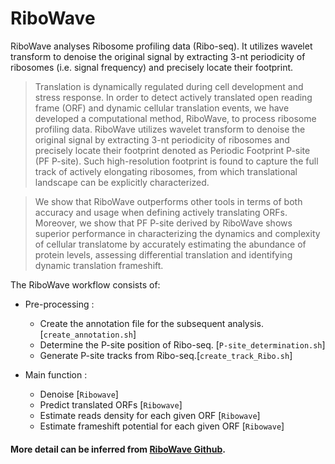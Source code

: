 # RiboWave 

RiboWave analyses Ribosome profiling data (Ribo-seq). It utilizes wavelet transform to denoise the original signal by extracting 3-nt periodicity of ribosomes (i.e. signal frequency) and precisely locate their footprint. 

>Translation is dynamically regulated during cell development and stress response. In order to detect actively translated open reading frame (ORF) and dynamic cellular translation events, we have developed a computational method, RiboWave, to process ribosome profiling data. RiboWave utilizes wavelet transform to denoise the original signal by extracting 3-nt periodicity of ribosomes and precisely locate their footprint denoted as Periodic Footprint P-site (PF P-site). Such high-resolution footprint is found to capture the full track of actively elongating ribosomes, from which translational landscape can be explicitly characterized. 

>We show that RiboWave outperforms other tools in terms of both accuracy and usage when defining actively translating ORFs. Moreover, we show that PF P-site derived by RiboWave shows superior performance in characterizing the dynamics and complexity of cellular translatome by accurately estimating the abundance of protein levels, assessing differential translation and identifying dynamic translation frameshift. 



The RiboWave workflow consists of:


- Pre-processing :
  - Create the annotation file for the subsequent analysis. [`create_annotation.sh`]
  - Determine the P-site position of Ribo-seq. [`P-site_determination.sh`]
  - Generate P-site tracks from Ribo-seq.[`create_track_Ribo.sh`]

- Main function :
  - Denoise [`Ribowave`]
  - Predict translated ORFs [`Ribowave`]
  - Estimate reads density for each given ORF [`Ribowave`]
  - Estimate frameshift potential for each given ORF [`Ribowave`]

#### More detail can be inferred from [RiboWave Github](https://github.com/lulab/Ribowave).
